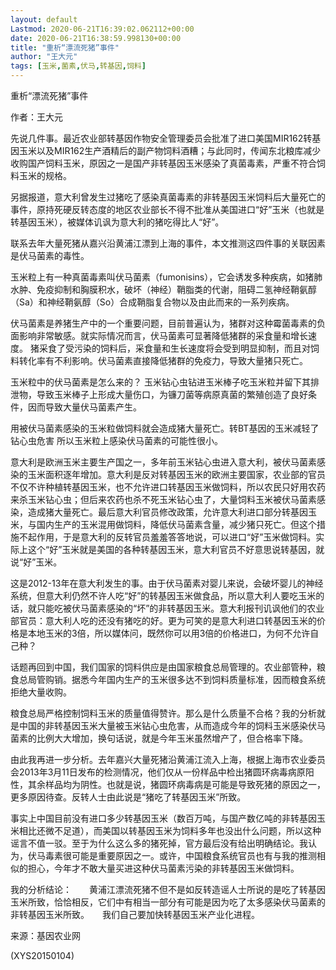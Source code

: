 ```yaml
---
layout: default
Lastmod: 2020-06-21T16:39:02.062112+00:00
date: 2020-06-21T16:38:59.998130+00:00
title: "重析“漂流死猪”事件"
author: "王大元"
tags: [玉米,菌素,伏马,转基因,饲料]
---
```


重析“漂流死猪”事件

作者：王大元

先说几件事。最近农业部转基因作物安全管理委员会批准了进口美国MIR162转基因玉米以及MIR162生产酒精后的副产物饲料酒糟；与此同时，传闻东北粮库减少收购国产饲料玉米，原因之一是国产非转基因玉米感染了真菌毒素，严重不符合饲料玉米的规格。

另据报道，意大利曾发生过猪吃了感染真菌毒素的非转基因玉米饲料后大量死亡的事件，原持死硬反转态度的地区农业部长不得不批准从美国进口“好”玉米（也就是转基因玉米），被媒体讥讽为意大利的猪吃得比人“好”。

联系去年大量死猪从嘉兴沿黄浦江漂到上海的事件，本文推测这四件事的关联因素是伏马菌素的毒性。

玉米粒上有一种真菌毒素叫伏马菌素（fumonisins），它会诱发多种疾病，如猪肺水肿、免疫抑制和胸膜积水，破坏（神经）鞘脂类的代谢，阻碍二氢神经鞘氨醇（Sa）和神经鞘氨醇（So）合成鞘脂复合物以及由此而来的一系列疾病。

伏马菌素是养猪生产中的一个重要问题，目前普遍认为，猪群对这种霉菌毒素的负面影响非常敏感。就实际情况而言，伏马菌素可显著降低猪群的采食量和增长速度。 猪采食了受污染的饲料后，采食量和生长速度将会受到明显抑制，而且对饲料转化率有不利影响。伏马菌素直接降低猪群的免疫力，导致大量猪只死亡。

玉米粒中的伏马菌素是怎么来的？ 玉米钻心虫钻进玉米棒子吃玉米粒并留下其排泄物，导致玉米棒子上形成大量伤口，为镰刀菌等病原真菌的繁殖创造了良好条件，因而导致大量伏马菌素产生。

用被伏马菌素感染的玉米粒做饲料就会造成猪大量死亡。转BT基因的玉米减轻了钻心虫危害 所以玉米粒上感染伏马菌素的可能性很小。

意大利是欧洲玉米主要生产国之一，多年前玉米钻心虫进入意大利，被伏马菌素感染的玉米面积逐年增加。意大利是反对转基因玉米的欧洲主要国家，农业部的官员不仅不许种植转基因玉米，也不允许进口转基因玉米做饲料，所以农民只好用农药来杀玉米钻心虫；但后来农药也杀不死玉米钻心虫了，大量饲料玉米被伏马菌素感染，造成猪大量死亡。最后意大利官员修改政策，允许意大利进口部分转基因玉米，与国内生产的玉米混用做饲料，降低伏马菌素含量，减少猪只死亡。但这个措施不起作用，于是意大利的反转官员羞羞答答地说，可以进口“好”玉米做饲料。实际上这个“好”玉米就是美国的各种转基因玉米，意大利官员不好意思说转基因，就说“好”玉米。

这是2012-13年在意大利发生的事。由于伏马菌素对婴儿来说，会破坏婴儿的神经系统，但意大利仍然不许人吃“好”的转基因玉米做食品，所以意大利人要吃玉米的话，就只能吃被伏马菌素感染的“坏”的非转基因玉米。意大利报刊讥讽他们的农业部官员：意大利人吃的还没有猪吃的好。更为可笑的是意大利进口转基因玉米的价格是本地玉米的3倍，所以媒体问，既然你可以用3倍的价格进口，为何不允许自己种？

话题再回到中国，我们国家的饲料供应是由国家粮食总局管理的。农业部管种，粮食总局管购销。据悉今年国内生产的玉米很多达不到饲料质量标准，因而粮食系统拒绝大量收购。

粮食总局严格控制饲料玉米的质量值得赞许。那么是什么质量不合格？我的分析就是中国的非转基因玉米大量被玉米钻心虫危害，从而造成今年的饲料玉米感染伏马菌素的比例大大增加，换句话说，就是今年玉米虽然增产了，但合格率下降。

由此我再进一步分析。去年嘉兴大量死猪沿黄浦江流入上海，根据上海市农业委员会2013年3月11日发布的检测情况，他们仅从一份样品中检出猪圆环病毒病原阳性，其余样品均为阴性。也就是说，猪圆环病毒病是可能是导致死猪的原因之一，更多原因待查。反转人士由此说是“猪吃了转基因玉米”所致。

事实上中国目前没有进口多少转基因玉米（数百万吨，与国产数亿吨的非转基因玉米相比还微不足道），而美国以转基因玉米为饲料多年也没出什么问题，所以这种谣言不值一驳。至于为什么这么多的猪死掉，官方最后没有给出明确结论。我认为，伏马毒素很可能是重要原因之一。或许，中国粮食系统官员也有与我的推测相似的担心，今年才不敢大量买进这种伏马菌素污染的非转基因玉米做饲料。

我的分析结论：　　黄浦江漂流死猪不但不是如反转造谣人士所说的是吃了转基因玉米所致，恰恰相反，它们中有相当一部分有可能是因为吃了太多感染伏马菌素的非转基因玉米所致。　　我们自己要加快转基因玉米产业化进程。

来源：基因农业网

(XYS20150104)

